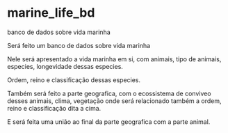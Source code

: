 # marine_life_bd
banco de dados sobre vida marinha

Será feito um banco de dados sobre vida marinha

Nele será apresentado a vida marinha em si, com animais, tipo de animais, especies, longevidade dessas especies.
 
Ordem, reino e classificação dessas especies. 

Também será feito a parte geografica, com o ecossistema de conviveo desses animais, clima, vegetação onde será relacionado também a ordem, reino e classificação dita a cima.

E será feita uma união ao final da parte geografica com a parte animal.
